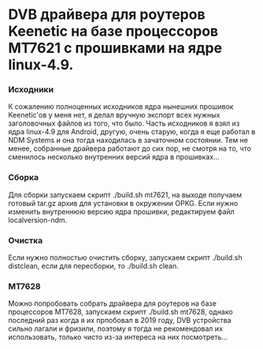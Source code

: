 DVB драйвера для роутеров Keenetic на базе процессоров MT7621 с прошивками на ядре linux-4.9.
===

### Исходники
К сожалению полноценных исходников ядра нынешних прошивок Keenetic'ов у меня нет, я делал вручную экспорт всех нужных
заголовочных файлов из того, что было. Часть исходников я взял из ядра linux-4.9 для Android, другую, очень старую,
когда я еще работал в NDM Systems и она тогда находилась в зачаточном состоянии. Тем не менее, собранные драйвера 
работают до сих пор, не смотря на то, что сменилось несколько внутренних версий ядра в прошивках...

### Сборка
Для сборки запускаем скрипт ./build.sh mt7621, на выходе получаем готовый tar.gz архив для установки в окружении OPKG.
Если нужно изменить внутреннюю версию ядра прошивки, редактируем файл localversion-ndm.

### Очистка
Если нужно полностью очистить сборку, запускаем скрипт ./build.sh distclean, если для пересборки, то ./build.sh clean.

### MT7628
Можно попробовать собрать драйвера для роутеров на базе процессоров MT7628, запускаем скрипт ./build.sh mt7628, однако последний
раз когда я их прпобовал в 2019 году, DVB устройства сильно лагали и фризили, поэтому я тогда не рекомендовал их использовать, только
чисто из-за интереса на них посмотреть...
